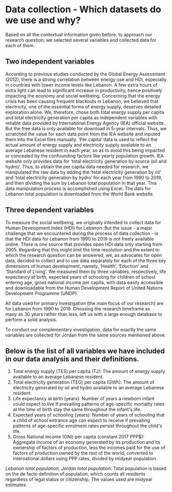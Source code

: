 # Data collection - Which datasets do we use and why?

Based on all the contextual information given before, to approach our research question, we selected several variables and collected data for each of them.

## Two independent variables
According to previous studies conducted by the Global Energy Assessment (2012), there is a strong correlation between energy use and HDI, especially in countries with lower income levels like Lebanon. A few extra hours of extra light can lead to significant increase in productivity, hence positively impacting the economy and social wellbeing. Concerning that the energy crisis has been causing frequent blackouts in Lebanon, we believed that electricity, one of the essential forms of energy supply, deserves detailed exploration alone. We, therefore, chose both total energy supply per capita and total electricity generation per capita as independent variables with reliable data provided by International Energy Agency (IEA) official website. But the free data is only available for download in 5-year intervals. Thus, we scratched the value for each data point from the IEA website and inputed them into the Excel files manually. ‘Per capita’ data is used to reflect the actual amount of energy supply and electricity supply available to an average Lebanese resident in each year, so as to avoid this being impacted or concealed by the confounding factors like yearly population growth. IEA website only provides data for ‘total electricity generation by source (oil and hydro)’. Thus, to obtain the per capita data needed for research, we manipulated the raw data by adding the ‘total electricity generation by oil’ and ‘total electricity generation by hydro’ for each year from 1990 to 2019, and then dividing the sum by Lebanon total population in that year. This data manipulation process is accomplished using Excel. The data for Lebanon total population is downloaded from the World Bank website.

## Three dependent variables
To measure the social wellbeing, we originally intended to collect data for Human Development Index (HDI) for Lebanon. But the issue - a major challenge that we encountered during the process of data collection - is that the HDI data for Lebanon from 1990 to 2019 is not freely available online. There is one source that provides open HDI data only starting from 2005. Regarding that this might limit the time resolution and the extent to which the research question can be answered, we, as advocates for open data, decided to collect and to use data separately for each of the three key dimensions of human development, namely, ‘Health’, ‘Eduction’ and ‘Standard of Living’. We measured them by three variables, respectively, life expectancy at birth, expected years of schooling for children of school entering age, gross national income per capita, with data easily accessible and downloadable from the Human Development Report of United Nations Development Programme (UNDP).

All data used for primary investigation (the main focus of our research) are for Lebanon from 1990 to 2019. Choosing the research timeframe as many as 30 years rather than less, left us with a large enough database to perform a solid analysis.

To conduct our complementary investigation, data for exactly the same variables are collected for Jordan from the same sources mentioned above.

## Below is the list of all variables we have included in our data analysis and their definitions.
1. Total energy supply (TES) per capita (TJ): The amount of energy supply available to an average Lebanese resident.
2. Total electricity generation (TEG) per capita (GWh): The amount of electricity generated by oil and hydro available to an average Lebanese resident.
3. Life expectancy at birth (years): Number of years a newborn infant could expect to live if prevailing patterns of age-specific mortality rates at the time of birth stay the same throughout the infant's life.
4. Expected years of schooling (years): Number of years of schooling that a child of school entrance age can expect to receive if prevailing patterns of age-specific enrolment rates persist throughout the child's life.
5. Gross National Income (GNI) per capita (constant 2017 PPP$): Aggregate income of an economy generated by its production and its ownership of factors of production, less the incomes paid for the use of factors of production owned by the rest of the world, converted to international dollars using PPP rates, divided by midyear population.

*Lebanon total population, Jordan total population*: Total population is based on the de facto definition of population, which counts all residents regardless of legal status or citizenship. The values used are midyear estimates.

